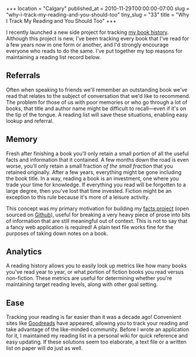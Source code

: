 +++
location = "Calgary"
published_at = 2010-11-29T00:00:00-07:00
slug = "why-i-track-my-reading-and-you-should-too"
tiny_slug = "33"
title = "Why I Track My Reading and You Should Too"
+++

I recently launched a new side project for tracking [my book history](http://brandur.org/books). Although this project is new, I've been tracking every book that I've read for a few years now in one form or another, and I'd strongly encourage everyone who reads to do the same. I've put together my top reasons for maintaining a reading list record below.

Referrals
---------

Often when speaking to friends we'll remember an outstanding book we've read that relates to the subject of conversation that we'd like to recommend. The problem for those of us with poor memories or who go through a lot of books, that title and author name might be difficult to recall&mdash;even if it's on the tip of the tongue. A reading list will save these situations, enabling easy lookup and referral.

Memory
------

Fresh after finishing a book you'll only retain a small portion of all the useful facts and information that it contained. A few months down the road is even worse, you'll only retain a small fraction _of the small fraction_ that you retained originally. After a few years, everything might be gone including the book title. In a way, reading a book is an investment, one where you trade your time for knowledge. If everything you read will be forgotten to a large degree, then you've lost that time invested. Fiction might be an exception to this rule because it's more of a leisure activity.

This concept was my primary motivation for building my [facts project](http://facts.brandur.org) (open sourced on [Github](http://github.com/fyrerise/facts)), useful for breaking a very heavy piece of prose into bits of information that are still meaningful out of context. This is not to say that a fancy web application is required! A plain text file works fine for the purposes of taking down notes on a book.

Analytics
---------

A reading history allows you to easily look up metrics like how many books you've read year to year, or what portion of fiction books you read versus non-fiction. These metrics are useful for determining whether you're maintaining target reading levels, along with other goal setting.

Ease
----

Tracking your reading is far easier than it was a decade ago! Convenient sites like [Goodreads](http://www.goodreads.com/) have appeared, allowing you to track your reading and take advantage of the like-minded community. Before I wrote an application for it, I maintained my reading list in a personal wiki for quick reference and easy updating. If these solutions seem too elaborate, a text file or a written list on paper will do just as well.
